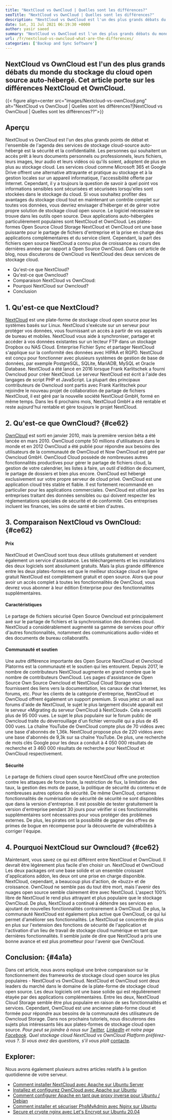 ```yaml
---
title: "NextCloud vs OwnCloud | Quelles sont les différences?" 
seoTitle: "NextCloud vs OwnCloud | Quelles sont les différences?" 
description: "NextCloud vs OwnCloud est l'un des plus grands débats du monde du stockage du cloud open source hébergé. Cet article parle de NextCloud et OwnCloud." 
date: Sat, 31 Jul 2021 06:19:30 +0000
author: yasir saeed
summary: "NextCloud vs OwnCloud est l'un des plus grands débats du monde du stockage du cloud open source auto-hébergé. Cet article porte sur les différences NextCloud et OwnCloud." 
url: /fr/nextcloud-vs-owncloud-what-are-the-differences/
categories: ['Backup and Sync Software']
---
```


## NextCloud vs OwnCloud est l'un des plus grands débats du monde du stockage du cloud open source auto-hébergé. Cet article porte sur les différences NextCloud et OwnCloud.

{{< figure align=center src="images/Nextcloud-vs-ownCloud.png" alt="NextCloud vs OwnCloud | Quelles sont les différences?|NextCloud vs OwnCloud | Quelles sont les différences??">}}


##  **Aperçu**  
NextCloud vs OwnCloud est l'un des plus grands points de débat et l'ensemble de l'agenda des services de stockage cloud-source auto-hébergé est la sécurité et la confidentialité. Les personnes qui souhaitent un accès prêt à leurs documents personnels ou professionnels, leurs fichiers, leurs images, leur audio et leurs vidéos où qu'ils soient, adoptent de plus en plus au stockage cloud. Les services cloud comme Microsoft 365 et Google Drive offrent une alternative attrayante et pratique au stockage et à la gestion locales sur un appareil informatique, l'accessibilité offerte par Internet. Cependant, il y a toujours la question de savoir à quel point vos informations sensibles sont sécurisées et sécurisées lorsqu'elles sont stockées dans le stockage du cloud.
Si vous souhaitez profiter des avantages du stockage cloud tout en maintenant un contrôle complet sur toutes vos données, vous devriez envisager d'héberger et de gérer votre propre solution de stockage cloud open source. Le logiciel nécessaire se trouve dans les outils open source. Deux applications auto-hébergées particulièrement populaires sont NextCloud et OwnCloud. Les plates-formes Open Source Cloud Storage NextCloud et OwnCloud ont une base puissante pour le partage de fichiers d'entreprise et la prise en charge des applications complémentaires et du service client. Cependant, la part des fichiers open source NextCloud a connu plus de croissance au cours des dernières années par rapport à Open Source OwnCloud. Dans cet article de blog, nous discuterons de OwnCloud vs NextCloud des deux services de stockage cloud.
  * Qu'est-ce que NextCloud?
  * Qu'est-ce que Owncloud?
  * Comparaison NextCloud vs OwnCloud:
  * Pourquoi NextCloud sur Owncloud?
  * Conclusion

## 1. Qu'est-ce que NextCloud?
[NextCloud][1] est une plate-forme de stockage cloud open source pour les systèmes basés sur Linux. NextCloud s'exécute sur un serveur pour protéger vos données, vous fournissant un accès à partir de vos appareils de bureau et mobiles. NextCloud vous aide à synchroniser, partager et accéder à vos données existantes sur un lecteur FTP dans un stockage Dropbox ou NAS Cloud. Enterprise Fichier Sync et partager NextCloud s'applique sur la conformité des données avec HIPAA et RGPD. NextCloud est conçu pour fonctionner avec plusieurs systèmes de gestion de base de données, par exemple PostgreSQL, SQLite, MariADB, MySQL et Oracle Database.
NextCloud a été lancé en 2016 lorsque Frank Karlitschek a fourni Owncloud pour créer NextCloud. Le serveur NextCloud est écrit à l'aide des langages de script PHP et JavaScript. La plupart des principaux contributeurs de Owncloud sont partis avec Frank Karlitschek pour rejoindre le nouveau projet de collaboration de partage de fichiers NextCloud, il est géré par la nouvelle société NextCloud GmbH, formé en même temps. Dans les 6 prochains mois, NextCloud GmbH a été rentable et reste aujourd'hui rentable et gère toujours le projet NextCloud.

## 2. Qu'est-ce que OwnCloud? {#ce62}

[OwnCloud][2] est sorti en janvier 2010, mais la première version bêta a été lancée en mars 2010. OwnCloud compte 50 millions d'utilisateurs dans le monde et en 2012 OwnCloud a été publié pour répondre aux besoins des utilisateurs de la communauté de OwnCloud et Now OwnCloud est géré par Owncloud GmbH. OwnCloud Cloud possède de nombreuses autres fonctionnalités productives pour gérer le partage de fichiers cloud, la gestion de votre calendrier, les listes à faire, un outil d'édition de document, le partage de dossiers et bien plus encore. OwnCloud est hébergé exclusivement sur votre propre serveur de cloud privé.
OwnCloud est une application cloud très stable et fiable. Il est fortement recommandé en particulier pour les applications commerciales. OwnCloud est utilisé par les entreprises traitant des données sensibles ou qui doivent respecter les réglementations spéciales de sécurité et de conformité. Ces entreprises incluent les finances, les soins de santé et bien d'autres.

## 3. Comparaison NextCloud vs OwnCloud: {#ce62}


####  **Prix**  
NextCloud et OwnCloud sont tous deux utilisés gratuitement et vendent également un service d'assistance. Les téléchargements et les installations des deux logiciels sont absolument gratuits. Mais la plus grande différence entre les deux plates-formes est que le meilleur stockage cloud en ligne gratuit NextCloud est complètement gratuit et open source. Alors que pour avoir un accès complet à toutes les fonctionnalités de OwnCloud, vous devrez vous abonner à leur édition Enterprise pour des fonctionnalités supplémentaires.

####  **Caractéristiques**  
Le partage de fichiers sécurisé Open Source Owncloud est principalement axé sur le partage de fichiers et la synchronisation des données cloud. NextCloud a considérablement augmenté sa gamme de services pour offrir d'autres fonctionnalités, notamment des communications audio-vidéo et des documents de bureau collaboratifs.

####  **Communauté**  et soutien
Une autre différence importante des Open Source NextCloud et Owncloud Platorms est la communauté et le soutien qui les entourent. Depuis 2017, le nombre de contributeurs NextCloud augmente en grand nombre que le nombre de contributeurs OwnCloud. Les pages d'assistance de Open Source Own Source Owncloud et NextCloud Cloud Storage vous fournissent des liens vers la documentation, les canaux de chat Internet, les forums, etc. Pour les clients de la catégorie d'entreprise, NextCloud et OwnCloud offrent également un support premium.
Si vous jetez un œil aux forums d'aide de NextCloud, le sujet le plus largement discuté apparaît est le serveur «Migrating du serveur OwnCloud à NextCloud». Cela a recueilli plus de 95 000 vues. Le sujet le plus populaire sur le forum public de Owncloud traite du déverrouillage d'un fichier verrouillé qui a plus de 45 000 vues. La chaîne YouTube de OwnCloud compte plus de 70 vidéos avec une base d'abonnés de 1,36k. NextCloud propose plus de 220 vidéos avec une base d'abonnés de 9,3k sur sa chaîne YouTube. De plus, une recherche de mots clés Google pour les deux a conduit à 4 050 000 résultats de recherche et 3 460 000 résultats de recherche pour NextCloud et OwnCloud respectivement.

####  **Sécurité**  
Le partage de fichiers cloud open source NextCloud offre une protection contre les attaques de force brute, la restriction de flux, la limitation des taux, la gestion des mots de passe, la politique de sécurité du contenu et de nombreuses autres options de sécurité. De même OwnCloud, certaines fonctionnalités de numérisation de sécurité de sécurité ne sont disponibles que dans la version d'entreprise. Il est possible de tester gratuitement la version d'entreprise pendant 30 jours pour vérifier si ces fonctionnalités supplémentaires sont nécessaires pour vous protéger des problèmes externes.
De plus, les pirates ont la possibilité de gagner des offres de primes de bogue en récompense pour la découverte de vulnérabilités à corriger l'équipe.

## 4. Pourquoi NextCloud sur Owncloud? {#ce62}

Maintenant, vous savez ce qui est différent entre NextCloud et OwnCloud. Il devrait être légèrement plus facile d'en choisir un. NextCloud et OwnCloud Les deux packages ont une base solide et un ensemble croissant d'applications addon, les deux ont une prise en charge disponible. NextCloud, cependant, a beaucoup plus d'action, de «buzz» et de croissance. OwnCloud ne semble pas du tout être mort, mais l'avenir des nuages ​​open source semble clairement être avec NextCloud.
L'aspect 100% libre de NextCloud le rend plus attrayant et plus populaire que le stockage OwnCloud. De plus, NextCloud a continué à détendre ses services en ajoutant de nouvelles fonctionnalités contrairement à OwnCloud. De plus, la communauté NextCloud est également plus active que OwnCloud, ce qui lui permet d'améliorer ses fonctionnalités. Le NextCloud se concentre de plus en plus sur l'extension des fonctions de sécurité de l'application et l'activation d'un lieu de travail de stockage cloud numérique en tant que dernières fonctionnalités. Il semble juste de dire que NextCloud a pris une bonne avance et est plus prometteur pour l'avenir que OwnCloud.

## Conclusion: {#4a1a}

Dans cet article, nous avons expliqué une brève comparaison sur le fonctionnement des frameworks de stockage cloud open source les plus populaires - NextCloud vs OwnCloud. NextCloud et OwnCloud sont deux leaders du marché dans le domaine de la plate-forme de stockage cloud open source. Les deux logiciels ont une base solide qui est régulièrement étayée par des applications complémentaires. Entre les deux, NextCloud Cloud Storage semble être plus populaire en raison de ses fonctionnalités et services. Cependant, OwnCloud est une ancienne plate-forme cloud et formée pour répondre aux besoins de la communauté des utilisateurs de Owncloud Storage. Dans nos prochains tutoriels, nous discuterons des sujets plus intéressants liés aux plates-formes de stockage cloud open source.
_Pour peut se joindre à nous sur [Twitter][3], [LinkedIn][4] et notre page [Facebook][5]. Quel stockage cloud NextCloud vs OwnCloud_ _Platform préférez-vous ?. Si vous avez des questions, s'il vous plaît_ [contacte][6].

## Explorer:
Nous avons également plusieurs autres articles relatifs à la gestion quotidienne de votre serveur.
  * [Comment installer NextCloud avec Apache sur Ubuntu Server][7]
  * [Installez et configurez OwnCloud avec Apache sur Ubuntu][8]
  * [Comment configurer Apache en tant que proxy inverse pour Ubuntu / Debian][9]
  * [Comment installer et sécuriser PhpMyAdmin avec Nginx sur Ubuntu][10]
  * [Secure et crypte nginx avec Let's Encrypt sur Ubuntu 20.04][11]



 [1]: https://products.containerize.com/backup-and-sync/nextcloud/
 [2]: https://products.containerize.com/backup-and-sync/owncloud/
 [3]: https://twitter.com/containerize_co
 [4]: https://www.linkedin.com/company/containerize/
 [5]: http://facebook.com/containerize
 [6]: mailto:yasir.saeed@aspose.com
 [7]: https://blog.containerize.com/backup-and-sync-software/how-to-install-nextcloud-with-apache-on-ubuntu-server/
 [8]: https://blog.containerize.com/backup-and-sync-software/how-to-install-and-configure-owncloud-with-apache-on-ubuntu/
 [9]: https://blog.containerize.com/web-server-solution-stack/how-to-configure-apache-as-a-reverse-proxy-for-ubuntudebian/
 [10]: https://blog.containerize.com/web-server-solution-stack/how-to-install-and-secure-phpmyadmin-with-nginx-on-ubuntu/
 [11]: https://blog.containerize.com/web-server-solution-stack/how-to-secure-nginx-with-letsencrypt-on-ubuntu-20-04/
